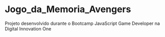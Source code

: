 # Jogo_da_Memoria_Avengers
Projeto desenvolvido durante o Bootcamp JavaScript Game Developer na Digital Innovation One
